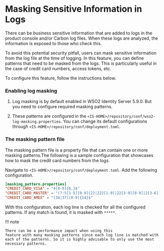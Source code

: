 # Masking Sensitive Information in Logs

There can be business sensitive information that are added to logs in 
the product console and/or Carbon log files. When these logs
are analyzed, the information is exposed to those who check this.

To avoid this potential security pitfall, users can mask sensitive
information from the log file at the time of logging. In this feature,
you can define patterns that need to be masked from the logs. This is
particularly useful in the case of credit card numbers, access tokens,
etc.

To configure this feature, follow the instructions below.

### Enabling log masking

1.  Log masking is by default enabled in WSO2 Identity Server 5.9.0. But you need 
    to configure required masking patterns.

2.  These patterns are configured in the `<IS-HOME>/repository/conf/wso2-log-masking.properties`. You can change 
    its default configurations through `<IS-HOME>/repository/conf/deployment.toml`.

### The masking pattern file

The masking pattern file is a property file that can contain one or more
masking patterns.The following is a sample configuration that showcases
how to mask the credit card numbers from the logs.

Navigate to `<IS-HOME>/repository/conf/deployment.toml`. Add the following configuration.

```toml
[masking_pattern.properties]
"CREDIT_CARD_VISA" = "4[0-9]{6,}$"
"CREDIT_CARD_MASTER" = "(?:5[1-5][0-9]{2}|222[1-9]|22[3-9][0-9]|2[3-6][0-9]{2}|27[01][0-9]|2720)[0-9]{12}"
"CREDIT_CARD_AMEX" = "[34|37][0-9]{14}$"
```

With this configuration, each log line is checked for all the configured
patterns. If any match is found, it is masked with `*****`.

!!! note 
    
    There can be a performance impact when using this
    feature with many masking patterns since each log line is matched with
    each of the patterns. So it is highly advisable to only use the most
    necessary patterns.
    
